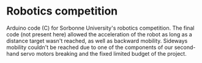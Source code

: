 # Robotics competition
Arduino code (C) for Sorbonne University's robotics competition. The final code (not present here) allowed the acceleration of the robot as long as a distance target wasn't reached, as well as backward mobility. Sideways mobility couldn't be reached due to one of the components of our second-hand servo motors breaking and the fixed limited budget of the project.
